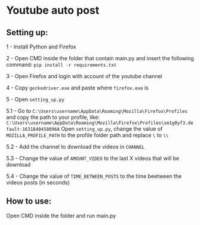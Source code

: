 # Youtube auto post

## Setting up:
1 - Install Python and Firefox

2 - Open CMD inside the folder that contain main.py and insert the following command: ```pip install -r requirements.txt```

3 - Open Firefox and login with account of the youtube channel

4 - Copy ```geckodriver.exe``` and paste where ```firefox.exe``` is

5 - Open ```setting_up.py```

5.1 - Go to ```C:\Users\username\AppData\Roaming\Mozilla\Firefox\Profiles``` and copy the path to your profile, like: 
```C:\Users\username\AppData\Roaming\Mozilla\Firefox\Profiles\sm1g0yf3.default-1631840458096A``` Open ```setting_up.py```, change the value of ```MOZILLA_PROFILE_PATH``` to the profile folder path and replace ```\``` to ```\\```

5.2 - Add the channel to download the videos in ```CHANNEL```

5.3 - Change the value of ```AMOUNT_VIDEO``` to the last X videos that will be download

5.4 - Change the value of ```TIME_BETWEEN_POSTS``` to the time beetween the videos posts (in seconds)

## How to use:

Open CMD inside the folder and run main.py